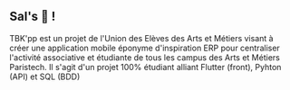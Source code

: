 ## Sal's 👋 !
TBK'pp est un projet de l'Union des Elèves des Arts et Métiers visant à créer une application mobile éponyme d'inspiration ERP pour centraliser l'activité associative et étudiante de tous les campus des Arts et Métiers Paristech. 
Il s'agit d'un projet 100% étudiant alliant Flutter (front), Pyhton (API) et SQL (BDD)
<!--

**Here are some ideas to get you started:**

🙋‍♀️ A short introduction - what is your organization all about?
🌈 Contribution guidelines - how can the community get involved?
👩‍💻 Useful resources - where can the community find your docs? Is there anything else the community should know?
🍿 Fun facts - what does your team eat for breakfast?
🧙 Remember, you can do mighty things with the power of [Markdown](https://docs.github.com/github/writing-on-github/getting-started-with-writing-and-formatting-on-github/basic-writing-and-formatting-syntax)
-->

